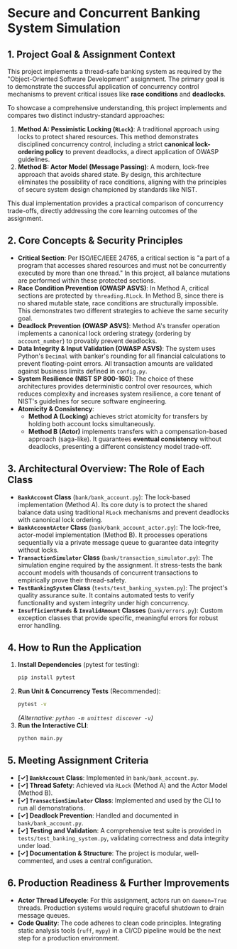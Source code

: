 # Secure and Concurrent Banking System Simulation

## 1. Project Goal & Assignment Context

This project implements a thread-safe banking system as required by the "Object-Oriented Software Development" assignment. The primary goal is to demonstrate the successful application of concurrency control mechanisms to prevent critical issues like **race conditions** and **deadlocks**.

To showcase a comprehensive understanding, this project implements and compares two distinct industry-standard approaches:

1.  **Method A: Pessimistic Locking (`RLock`)**: A traditional approach using locks to protect shared resources. This method demonstrates disciplined concurrency control, including a strict **canonical lock-ordering policy** to prevent deadlocks, a direct application of OWASP guidelines.
2.  **Method B: Actor Model (Message Passing)**: A modern, lock-free approach that avoids shared state. By design, this architecture eliminates the possibility of race conditions, aligning with the principles of secure system design championed by standards like NIST.

This dual implementation provides a practical comparison of concurrency trade-offs, directly addressing the core learning outcomes of the assignment.

## 2. Core Concepts & Security Principles

* **Critical Section**: Per ISO/IEC/IEEE 24765, a critical section is "a part of a program that accesses shared resources and must not be concurrently executed by more than one thread." In this project, all balance mutations are performed within these protected sections.
* **Race Condition Prevention (OWASP ASVS)**: In Method A, critical sections are protected by `threading.RLock`. In Method B, since there is no shared mutable state, race conditions are structurally impossible. This demonstrates two different strategies to achieve the same security goal.
* **Deadlock Prevention (OWASP ASVS)**: Method A's transfer operation implements a canonical lock ordering strategy (ordering by `account_number`) to provably prevent deadlocks.
* **Data Integrity & Input Validation (OWASP ASVS)**: The system uses Python's `Decimal` with banker's rounding for all financial calculations to prevent floating-point errors. All transaction amounts are validated against business limits defined in `config.py`.
* **System Resilience (NIST SP 800-160)**: The choice of these architectures provides deterministic control over resources, which reduces complexity and increases system resilience, a core tenant of NIST's guidelines for secure software engineering.
* **Atomicity & Consistency**:
    * **Method A (Locking)** achieves strict atomicity for transfers by holding both account locks simultaneously.
    * **Method B (Actor)** implements transfers with a compensation-based approach (saga-like). It guarantees **eventual consistency** without deadlocks, presenting a different consistency model trade-off.

## 3. Architectural Overview: The Role of Each Class

* **`BankAccount` Class** (`bank/bank_account.py`): The lock-based implementation (Method A). Its core duty is to protect the shared balance data using traditional `RLock` mechanisms and prevent deadlocks with canonical lock ordering.
* **`BankAccountActor` Class** (`bank/bank_account_actor.py`): The lock-free, actor-model implementation (Method B). It processes operations sequentially via a private message queue to guarantee data integrity without locks.
* **`TransactionSimulator` Class** (`bank/transaction_simulator.py`): The simulation engine required by the assignment. It stress-tests the bank account models with thousands of concurrent transactions to empirically prove their thread-safety.
* **`TestBankingSystem` Class** (`tests/test_banking_system.py`): The project's quality assurance suite. It contains automated tests to verify functionality and system integrity under high concurrency.
* **`InsufficientFunds` & `InvalidAmount` Classes** (`bank/errors.py`): Custom exception classes that provide specific, meaningful errors for robust error handling.

## 4. How to Run the Application

1.  **Install Dependencies** (pytest for testing):
    ```bash
    pip install pytest
    ```
2.  **Run Unit & Concurrency Tests** (Recommended):
    ```bash
    pytest -v
    ```
    *(Alternative: `python -m unittest discover -v`)*
3.  **Run the Interactive CLI**:
    ```bash
    python main.py
    ```

## 5. Meeting Assignment Criteria

* **[✓] `BankAccount` Class**: Implemented in `bank/bank_account.py`.
* **[✓] Thread Safety**: Achieved via `RLock` (Method A) and the Actor Model (Method B).
* **[✓] `TransactionSimulator` Class**: Implemented and used by the CLI to run all demonstrations.
* **[✓] Deadlock Prevention**: Handled and documented in `bank/bank_account.py`.
* **[✓] Testing and Validation**: A comprehensive test suite is provided in `tests/test_banking_system.py`, validating correctness and data integrity under load.
* **[✓] Documentation & Structure**: The project is modular, well-commented, and uses a central configuration.

## 6. Production Readiness & Further Improvements

* **Actor Thread Lifecycle**: For this assignment, actors run on `daemon=True` threads. Production systems would require graceful shutdown to drain message queues.
* **Code Quality**: The code adheres to clean code principles. Integrating static analysis tools (`ruff`, `mypy`) in a CI/CD pipeline would be the next step for a production environment.